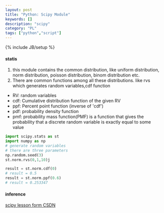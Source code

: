 ```yaml
---
layout: post
title: "Python: Scipy Module"
keywords: []
description: "scipy"
category: "PL"
tags: ["python","script"]
---
```

{% include JB/setup %}


#### statis

1. this module contains the common distribution, like uniform distribution, norm
   distribution, poisson distribution, binom distribution etc.
2. There are common functions among all these distributions. like rvs which
   generates random variables,cdf function

+ RV: random variables
+ cdf: Cumulative distribution function of the given RV 
+ ppf: Percent point function (inverse of 'cdf')
+ pdf: probability density function
+ pmf: probability mass function(PMF) is a function that gives the probability
  that a discrete random variable is exactly equal to some value
```python
import scipy.stats as st
import numpy as np
# generate random variables
# there are three parameters 
np.random.seed(3)
st.norm.rvs(0,1,10)j

result = st.norm.cdf(0)
# result = 0.5 
result = st.norm.ppf(0.6)
# result = 0.253347
```



#### inference
[scipy lesson form CSDN](https://blog.csdn.net/u011702002/article/details/78245804)


